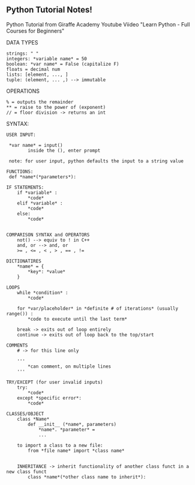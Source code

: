 ## Python Tutorial Notes! 
Python Tutorial from Giraffe Academy Youtube Viideo "Learn Python - Full Courses for Beginners" 

DATA TYPES

    strings: " " 
    integers: *variable name* = 50 
    boolean: *var name* = False (capitalize F)
    floats = decimal num
    lists: [element, ..., ]
    tuple: (element, ... ,) --> immutable

OPERATIONS 

    % = outputs the remainder 
    ** = raise to the power of (exponent)
    // = floor division -> returns an int 
    
SYNTAX: 

    USER INPUT: 

     *var name* = input() 
            inside the (), enter prompt

     note: for user input, python defaults the input to a string value 
     
    FUNCTIONS: 
     def *name*(*parameters*): 

    IF STATEMENTS: 
        if *variable* : 
            *code* 
        elif *variable* : 
            *code* 
        else: 
            *code* 


    COMPARISON SYNTAX and OPERATORS
        not() --> equiv to ! in C++ 
        and, or --> and, or 
        >= , <= , < , > , == , != 

    DICTIONATIRES
        *name* = {
            *key*: *value*
        }

    LOOPS 
        while *condition* : 
            *code* 

        for *var/placeholder* in *definite # of iterations* (usually range()) : 
            *code to execute until the last term*

        break -> exits out of loop entirely
        continue -> exits out of loop back to the top/start

    COMMENTS 
        # -> for this line only

        ''' 
            *can comment, on multiple lines
        '''
    
    TRY/EXCEPT (for user invalid inputs)
        try: 
            *code* 
        except *specific error*: 
            *code* 
    
    CLASSES/OBJECT 
        class *Name* 
            def __init__ (*name*, parameters)
                *name*. *parameter* = 
                ...
                
        to import a class to a new file: 
            from *file name* import *class name* 


        INHERITANCE -> inherit functionality of another class funct in a new class funct 
            class *name*(*other class name to inherit*):